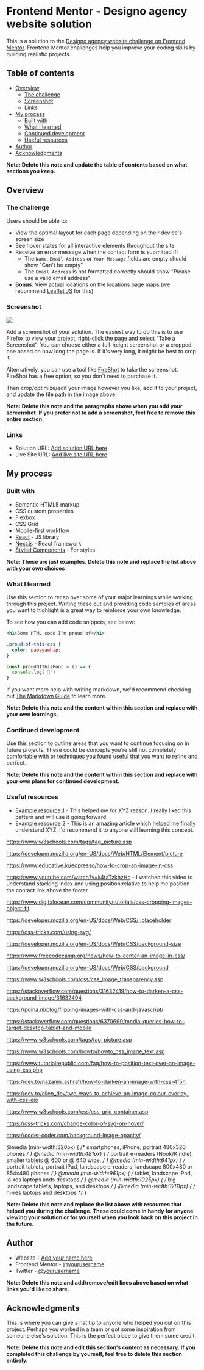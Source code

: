 # Frontend Mentor - Designo agency website solution

This is a solution to the [Designo agency website challenge on Frontend Mentor](https://www.frontendmentor.io/challenges/designo-multipage-website-G48K6rfUT). Frontend Mentor challenges help you improve your coding skills by building realistic projects. 

## Table of contents

- [Overview](#overview)
  - [The challenge](#the-challenge)
  - [Screenshot](#screenshot)
  - [Links](#links)
- [My process](#my-process)
  - [Built with](#built-with)
  - [What I learned](#what-i-learned)
  - [Continued development](#continued-development)
  - [Useful resources](#useful-resources)
- [Author](#author)
- [Acknowledgments](#acknowledgments)

**Note: Delete this note and update the table of contents based on what sections you keep.**

## Overview

### The challenge

Users should be able to:

- View the optimal layout for each page depending on their device's screen size
- See hover states for all interactive elements throughout the site
- Receive an error message when the contact form is submitted if:
  - The `Name`, `Email Address` or `Your Message` fields are empty should show "Can't be empty"
  - The `Email Address` is not formatted correctly should show "Please use a valid email address"
- **Bonus**: View actual locations on the locations page maps (we recommend [Leaflet JS](https://leafletjs.com/) for this)

### Screenshot

![](./screenshot.jpg)

Add a screenshot of your solution. The easiest way to do this is to use Firefox to view your project, right-click the page and select "Take a Screenshot". You can choose either a full-height screenshot or a cropped one based on how long the page is. If it's very long, it might be best to crop it.

Alternatively, you can use a tool like [FireShot](https://getfireshot.com/) to take the screenshot. FireShot has a free option, so you don't need to purchase it. 

Then crop/optimize/edit your image however you like, add it to your project, and update the file path in the image above.

**Note: Delete this note and the paragraphs above when you add your screenshot. If you prefer not to add a screenshot, feel free to remove this entire section.**

### Links

- Solution URL: [Add solution URL here](https://your-solution-url.com)
- Live Site URL: [Add live site URL here](https://your-live-site-url.com)

## My process

### Built with

- Semantic HTML5 markup
- CSS custom properties
- Flexbox
- CSS Grid
- Mobile-first workflow
- [React](https://reactjs.org/) - JS library
- [Next.js](https://nextjs.org/) - React framework
- [Styled Components](https://styled-components.com/) - For styles

**Note: These are just examples. Delete this note and replace the list above with your own choices**

### What I learned

Use this section to recap over some of your major learnings while working through this project. Writing these out and providing code samples of areas you want to highlight is a great way to reinforce your own knowledge.

To see how you can add code snippets, see below:

```html
<h1>Some HTML code I'm proud of</h1>
```
```css
.proud-of-this-css {
  color: papayawhip;
}
```
```js
const proudOfThisFunc = () => {
  console.log('🎉')
}
```

If you want more help with writing markdown, we'd recommend checking out [The Markdown Guide](https://www.markdownguide.org/) to learn more.

**Note: Delete this note and the content within this section and replace with your own learnings.**

### Continued development

Use this section to outline areas that you want to continue focusing on in future projects. These could be concepts you're still not completely comfortable with or techniques you found useful that you want to refine and perfect.

**Note: Delete this note and the content within this section and replace with your own plans for continued development.**

### Useful resources

- [Example resource 1](https://www.example.com) - This helped me for XYZ reason. I really liked this pattern and will use it going forward.
- [Example resource 2](https://www.example.com) - This is an amazing article which helped me finally understand XYZ. I'd recommend it to anyone still learning this concept.

https://www.w3schools.com/tags/tag_picture.asp

https://developer.mozilla.org/en-US/docs/Web/HTML/Element/picture

https://www.educative.io/edpresso/how-to-crop-an-image-in-css

https://www.youtube.com/watch?v=k4taTzkhzHc - I watched this video to understand stacking index and using position:relative to help me position the contact link above the footer.

https://www.digitalocean.com/community/tutorials/css-cropping-images-object-fit

https://developer.mozilla.org/en-US/docs/Web/CSS/::placeholder

https://css-tricks.com/using-svg/

https://developer.mozilla.org/en-US/docs/Web/CSS/background-size

https://www.freecodecamp.org/news/how-to-center-an-image-in-css/

https://developer.mozilla.org/en-US/docs/Web/CSS/background

https://www.w3schools.com/css/css_image_transparency.asp

https://stackoverflow.com/questions/31632419/how-to-darken-a-css-background-image/31632494

https://pqina.nl/blog/flipping-images-with-css-and-javascript/

https://stackoverflow.com/questions/6370690/media-queries-how-to-target-desktop-tablet-and-mobile

https://www.w3schools.com/tags/tag_picture.asp

https://www.w3schools.com/howto/howto_css_image_text.asp

https://www.tutorialrepublic.com/faq/how-to-position-text-over-an-image-using-css.php

https://dev.to/nazanin_ashrafi/how-to-darken-an-image-with-css-4f5h

https://dev.to/ellen_dev/two-ways-to-achieve-an-image-colour-overlay-with-css-eio

https://www.w3schools.com/css/css_grid_container.asp

https://css-tricks.com/change-color-of-svg-on-hover/

https://coder-coder.com/background-image-opacity/


@media (min-width:320px)  { /* smartphones, iPhone, portrait 480x320 phones */ }
@media (min-width:481px)  { /* portrait e-readers (Nook/Kindle), smaller tablets @ 600 or @ 640 wide. */ }
@media (min-width:641px)  { /* portrait tablets, portrait iPad, landscape e-readers, landscape 800x480 or 854x480 phones */ }
@media (min-width:961px)  { /* tablet, landscape iPad, lo-res laptops ands desktops */ }
@media (min-width:1025px) { /* big landscape tablets, laptops, and desktops */ }
@media (min-width:1281px) { /* hi-res laptops and desktops */ }

**Note: Delete this note and replace the list above with resources that helped you during the challenge. These could come in handy for anyone viewing your solution or for yourself when you look back on this project in the future.**

## Author

- Website - [Add your name here](https://www.your-site.com)
- Frontend Mentor - [@yourusername](https://www.frontendmentor.io/profile/yourusername)
- Twitter - [@yourusername](https://www.twitter.com/yourusername)

**Note: Delete this note and add/remove/edit lines above based on what links you'd like to share.**

## Acknowledgments

This is where you can give a hat tip to anyone who helped you out on this project. Perhaps you worked in a team or got some inspiration from someone else's solution. This is the perfect place to give them some credit.

**Note: Delete this note and edit this section's content as necessary. If you completed this challenge by yourself, feel free to delete this section entirely.**
